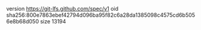 version https://git-lfs.github.com/spec/v1
oid sha256:800e7863ebef42794d096ba95f82c6a28da1385098c4575cd6b5056e8b68d050
size 13194
